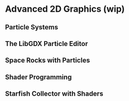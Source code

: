 # Advanced 2D Graphics (wip)

## Particle Systems

## The LibGDX Particle Editor

## Space Rocks with Particles

## Shader Programming

## Starfish Collector with Shaders